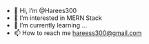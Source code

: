 - 👋 Hi, I’m @Harees300
- 👀 I’m interested in MERN Stack  
- 🌱 I’m currently learning ... 
- 📫 How to reach me hareess300@gmail.com

<!---
Harees300/Harees300 is a ✨ special ✨ repository because its `README.md` (this file) appears on your GitHub profile.
You can click the Preview link to take a look at your changes.
--->
